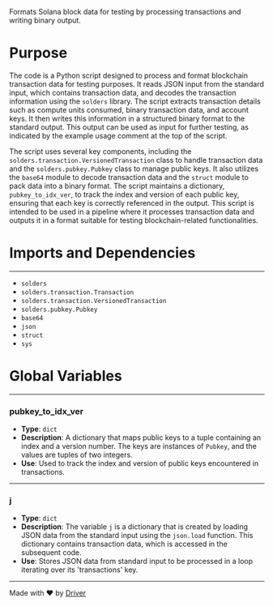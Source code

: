 <!--------------------------------------------------------------------------------->
<!-- IMPORTANT: This file is auto-generated by Driver (https://driver.ai). -------->
<!-- Manual edits may be overwritten on future commits. --------------------------->
<!--------------------------------------------------------------------------------->

Formats Solana block data for testing by processing transactions and writing binary output.

# Purpose
The code is a Python script designed to process and format blockchain transaction data for testing purposes. It reads JSON input from the standard input, which contains transaction data, and decodes the transaction information using the `solders` library. The script extracts transaction details such as compute units consumed, binary transaction data, and account keys. It then writes this information in a structured binary format to the standard output. This output can be used as input for further testing, as indicated by the example usage comment at the top of the script.

The script uses several key components, including the `solders.transaction.VersionedTransaction` class to handle transaction data and the `solders.pubkey.Pubkey` class to manage public keys. It also utilizes the `base64` module to decode transaction data and the `struct` module to pack data into a binary format. The script maintains a dictionary, `pubkey_to_idx_ver`, to track the index and version of each public key, ensuring that each key is correctly referenced in the output. This script is intended to be used in a pipeline where it processes transaction data and outputs it in a format suitable for testing blockchain-related functionalities.
# Imports and Dependencies

---
- `solders`
- `solders.transaction.Transaction`
- `solders.transaction.VersionedTransaction`
- `solders.pubkey.Pubkey`
- `base64`
- `json`
- `struct`
- `sys`


# Global Variables

---
### pubkey\_to\_idx\_ver
- **Type**: ``dict``
- **Description**: A dictionary that maps public keys to a tuple containing an index and a version number. The keys are instances of `Pubkey`, and the values are tuples of two integers.
- **Use**: Used to track the index and version of public keys encountered in transactions.


---
### j
- **Type**: ``dict``
- **Description**: The variable `j` is a dictionary that is created by loading JSON data from the standard input using the `json.load` function. This dictionary contains transaction data, which is accessed in the subsequent code.
- **Use**: Stores JSON data from standard input to be processed in a loop iterating over its 'transactions' key.



---
Made with ❤️ by [Driver](https://www.driver.ai/)